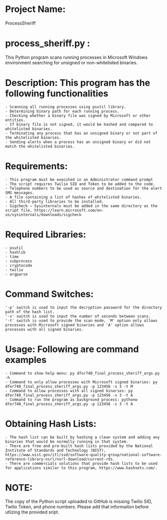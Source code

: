 # Project Name: 
ProcessSheriff

# process_sheriff.py : 
This Python program scans running processes in Microsoft Windows environment searching for unsigned or non-whitelisted binaries.

# Description: This program has the following functionalities
	- Scanning all running processes using psutil library. 
	- Determining binary path for each running process.
	- Checking whether a binary file was signed by Microsoft or other entities.
	- If binary file is not signed, it would be hashed and compared to whitelisted binaries. 
	- Terminating any process that has an unsigned binary or not part of the whitelisted binaries.
	- Sending alerts when a process has an unsigned binary or did not match the whitelisted binaries.

# Requirements: 
	- This program must be executed in an Administrator command prompt
	- The script requires Twilio SID and Token to be added to the code. 
	- Telephone numbers to be used as source and destination for the alert SMS messages. 
	- A file containing a list of hashes of whitelisted binaries. 
	- All third-party libraries to be installed. 
	- Sigcheck – Sysinternals must be added in the same directory as the script file, https://learn.microsoft.com/en-us/sysinternals/downloads/sigcheck 
	
# Required Libraries: 
	- psutil  
	- hashlib
	- time 
	- subprocess
	- cryptocode
	- twilio
	- argparse
	
# Command Switches: 
	'-p' switch is used to input the decryption password for the directory path of the hash list.
	'-s' switch is used to input the number of seconds between scans. 
	'-t' switch is used to provide the scan mode, 'M' option only allows processes with Microsoft signed binaries and 'A' option allows processes with all signed binaries.
	
# Usage: Following are command examples
	- Command to show help menu: py dfor740_final_process_sheriff_args.py -h 
	- Command to only allow processes with Microsoft signed binaries: py dfor740_final_process_sheriff_args.py -p 123456 -s 3 -t M
	- Command to allow processes with all signed binaries: py dfor740_final_process_sheriff_args.py -p 123456 -s 3 -t A
	- Command to run the program as background process: pythonw dfor740_final_process_sheriff_args.py -p 123456 -s 3 -t A

# Obtaining Hash Lists:
	- The hash list can be built by hashing a clean system and adding any binaries that would be normally running in that system. 
	- There are free and pre-built hash lists provided by the National Institute of Standards and Technology (NIST), https://www.nist.gov/itl/ssd/software-quality-group/national-software-reference-library-nsrl/nsrl-download/current-rds.
	- There are commercials solutions that provide hash lists to be used for applications similar to this program, https://www.hashsets.com/.

# NOTE: 
The copy of the Python script uploaded to GitHub is missing Twilio SID, Twilio Token, and phone numbers. Please add that informaiton before utlizing the provided sript. 
